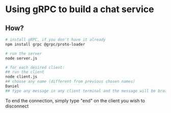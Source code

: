# Using gRPC to build a chat service

## How?
```bash
# install gRPC, if you don't have it already
npm install grpc @grpc/proto-loader

# run the server
node server.js

# for each desired client:
## run the client
node client.js
## choose any name (different from previous chosen names)
Daniel
## type any message in any client terminal and the message will be broadcasted to all other clients
```

To end the connection, simply type "end" on the client you wish to disconnect